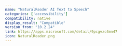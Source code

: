 ```yaml
---
name: "NaturalReader AI Text to Speech"
categories: ['accessibility']
compatibility: native
display_result: "Compatible"
version_from: "10.2.24"
link: https://apps.microsoft.com/detail/9pcgvzc4mn47
icon: NaturalReader.png
---
```

